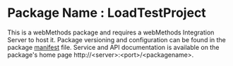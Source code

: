 # Package Name : LoadTestProject
This is a webMethods package and requires a webMethods Integration Server to host it. Package versioning and configuration can be found in the package [manifest](./LoadTestProject/manifest.v3) file. Service and API documentation is available on the package's home page http://&lt;server&gt;:&lt;port&gt;/&lt;packagename>.